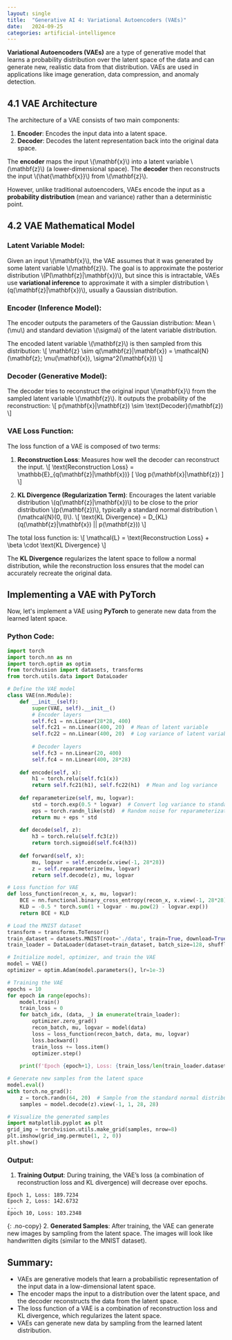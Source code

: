 ```yaml
---
layout: single
title:  "Generative AI 4: Variational Autoencoders (VAEs)"
date:   2024-09-25
categories: artificial-intelligence
---
```


**Variational Autoencoders (VAEs)** are a type of generative model that learns a probability distribution over the latent space of the data and can generate new, realistic data from that distribution. VAEs are used in applications like image generation, data compression, and anomaly detection.

## 4.1 VAE Architecture

The architecture of a VAE consists of two main components:
1. **Encoder**: Encodes the input data into a latent space.
2. **Decoder**: Decodes the latent representation back into the original data space.

The **encoder** maps the input \\(\mathbf{x}\\) into a latent variable \\(\mathbf{z}\\) (a lower-dimensional space). The **decoder** then reconstructs the input \\(\hat{\mathbf{x}}\\) from \\(\mathbf{z}\\).

However, unlike traditional autoencoders, VAEs encode the input as a **probability distribution** (mean and variance) rather than a deterministic point.

## 4.2 VAE Mathematical Model

### Latent Variable Model:

Given an input \\(\mathbf{x}\\), the VAE assumes that it was generated by some latent variable \\(\mathbf{z}\\).
The goal is to approximate the posterior distribution \\(P(\mathbf{z}|\mathbf{x})\\), but since this is intractable, VAEs use **variational inference** to approximate it with a simpler distribution \\(q(\mathbf{z}|\mathbf{x})\\), usually a Gaussian distribution.

### Encoder (Inference Model):
The encoder outputs the parameters of the Gaussian distribution: Mean \\(\mu\\) and standard deviation \\(\sigma\\) of the latent variable distribution.

The encoded latent variable \\(\mathbf{z}\\) is then sampled from this distribution:
\\[
\mathbf{z} \sim q(\mathbf{z}|\mathbf{x}) = \mathcal{N}(\mathbf{z}; \mu(\mathbf{x}), \sigma^2(\mathbf{x}))
\\]

### Decoder (Generative Model):
The decoder tries to reconstruct the original input \\(\mathbf{x}\\) from the sampled latent variable \\(\mathbf{z}\\). It outputs the probability of the reconstruction:
\\[
p(\mathbf{x}|\mathbf{z}) \sim \text{Decoder}(\mathbf{z})
\\]

### VAE Loss Function:

The loss function of a VAE is composed of two terms:
1. **Reconstruction Loss**: Measures how well the decoder can reconstruct the input.
   \\[
   \text{Reconstruction Loss} = \mathbb{E}_{q(\mathbf{z}|\mathbf{x})} [ \log p(\mathbf{x}|\mathbf{z}) ]
   \\]

2. **KL Divergence (Regularization Term)**: Encourages the latent variable distribution \\(q(\mathbf{z}|\mathbf{x})\\) to be close to the prior distribution \\(p(\mathbf{z})\\), typically a standard normal distribution \\(\mathcal{N}(0, I)\\).
   \\[
   \text{KL Divergence} = D_{KL}(q(\mathbf{z}|\mathbf{x}) || p(\mathbf{z}))
   \\]

The total loss function is:
\\[
\mathcal{L} = \text{Reconstruction Loss} + \beta \cdot \text{KL Divergence}
\\]

The **KL Divergence** regularizes the latent space to follow a normal distribution, while the reconstruction loss ensures that the model can accurately recreate the original data.

## Implementing a VAE with PyTorch

Now, let's implement a VAE using **PyTorch** to generate new data from the learned latent space.

### Python Code:

```python
import torch
import torch.nn as nn
import torch.optim as optim
from torchvision import datasets, transforms
from torch.utils.data import DataLoader

# Define the VAE model
class VAE(nn.Module):
    def __init__(self):
        super(VAE, self).__init__()
        # Encoder layers
        self.fc1 = nn.Linear(28*28, 400)
        self.fc21 = nn.Linear(400, 20)  # Mean of latent variable
        self.fc22 = nn.Linear(400, 20)  # Log variance of latent variable
        
        # Decoder layers
        self.fc3 = nn.Linear(20, 400)
        self.fc4 = nn.Linear(400, 28*28)
    
    def encode(self, x):
        h1 = torch.relu(self.fc1(x))
        return self.fc21(h1), self.fc22(h1)  # Mean and log variance
    
    def reparameterize(self, mu, logvar):
        std = torch.exp(0.5 * logvar)  # Convert log variance to standard deviation
        eps = torch.randn_like(std)  # Random noise for reparameterization trick
        return mu + eps * std
    
    def decode(self, z):
        h3 = torch.relu(self.fc3(z))
        return torch.sigmoid(self.fc4(h3))
    
    def forward(self, x):
        mu, logvar = self.encode(x.view(-1, 28*28))
        z = self.reparameterize(mu, logvar)
        return self.decode(z), mu, logvar

# Loss function for VAE
def loss_function(recon_x, x, mu, logvar):
    BCE = nn.functional.binary_cross_entropy(recon_x, x.view(-1, 28*28), reduction='sum')
    KLD = -0.5 * torch.sum(1 + logvar - mu.pow(2) - logvar.exp())
    return BCE + KLD

# Load the MNIST dataset
transform = transforms.ToTensor()
train_dataset = datasets.MNIST(root='./data', train=True, download=True, transform=transform)
train_loader = DataLoader(dataset=train_dataset, batch_size=128, shuffle=True)

# Initialize model, optimizer, and train the VAE
model = VAE()
optimizer = optim.Adam(model.parameters(), lr=1e-3)

# Training the VAE
epochs = 10
for epoch in range(epochs):
    model.train()
    train_loss = 0
    for batch_idx, (data, _) in enumerate(train_loader):
        optimizer.zero_grad()
        recon_batch, mu, logvar = model(data)
        loss = loss_function(recon_batch, data, mu, logvar)
        loss.backward()
        train_loss += loss.item()
        optimizer.step()
    
    print(f'Epoch {epoch+1}, Loss: {train_loss/len(train_loader.dataset):.4f}')

# Generate new samples from the latent space
model.eval()
with torch.no_grad():
    z = torch.randn(64, 20)  # Sample from the standard normal distribution
    samples = model.decode(z).view(-1, 1, 28, 28)

# Visualize the generated samples
import matplotlib.pyplot as plt
grid_img = torchvision.utils.make_grid(samples, nrow=8)
plt.imshow(grid_img.permute(1, 2, 0))
plt.show()
```

### Output:
1. **Training Output**: During training, the VAE’s loss (a combination of reconstruction loss and KL divergence) will decrease over epochs.
```
Epoch 1, Loss: 189.7234
Epoch 2, Loss: 142.6732
...
Epoch 10, Loss: 103.2348
```
{: .no-copy}
2. **Generated Samples**: After training, the VAE can generate new images by sampling from the latent space. The images will look like handwritten digits (similar to the MNIST dataset).

## Summary:
- VAEs are generative models that learn a probabilistic representation of the input data in a low-dimensional latent space.
- The encoder maps the input to a distribution over the latent space, and the decoder reconstructs the data from the latent space.
- The loss function of a VAE is a combination of reconstruction loss and KL divergence, which regularizes the latent space.
- VAEs can generate new data by sampling from the learned latent distribution.
